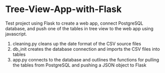 # Tree-View-App-with-Flask

Test project using Flask to create a web app, connect PostgreSQL database, and push one of the tables in tree view to the web app using javascript.

1) cleaning.py cleans up the date format of the CSV source files
2) db_init creates the database connection and imports the CSV files into tables
3) app.py connects to the database and outlines the functions for pulling the tables from PostgreSQL and pushing a JSON object to Flask 
